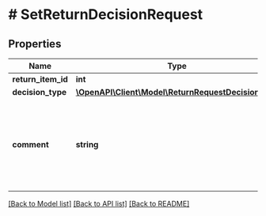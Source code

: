 # # SetReturnDecisionRequest

## Properties

Name | Type | Description | Notes
------------ | ------------- | ------------- | -------------
**return_item_id** | **int** | Идентификатор товара в возврате. |
**decision_type** | [**\OpenAPI\Client\Model\ReturnRequestDecisionType**](ReturnRequestDecisionType.md) |  |
**comment** | **string** | Комментарий к решению.  Для решения &#x60;REFUND_MONEY_INCLUDING_SHIPMENT&#x60; укажите стоимость обратной пересылки,  для &#x60;REPAIR&#x60; — когда вы устраните недостатки товара,  для &#x60;DECLINE_REFUND&#x60; — причину отказа,  для &#x60;OTHER_DECISION&#x60; следует передать, какое решение вы предлагаете. | [optional]

[[Back to Model list]](../../README.md#models) [[Back to API list]](../../README.md#endpoints) [[Back to README]](../../README.md)
